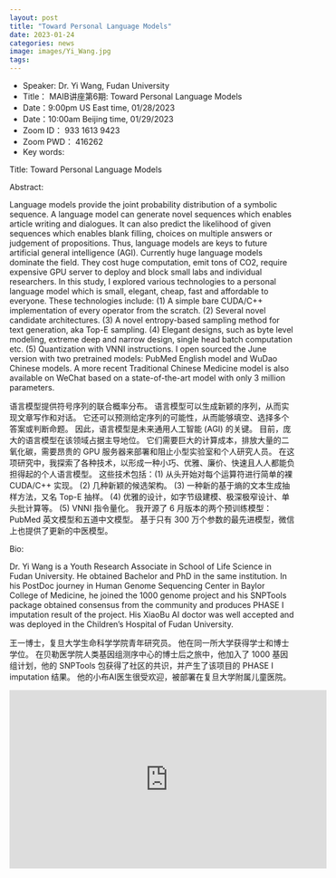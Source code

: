 ```yaml
---
layout: post
title: "Toward Personal Language Models"
date: 2023-01-24
categories: news
image: images/Yi_Wang.jpg
tags: 
---
```

- Speaker: Dr. Yi Wang, Fudan University
- Title： MAIB讲座第6期: Toward Personal Language Models
- Date：9:00pm US East time, 01/28/2023
- Date：10:00am Beijing time, 01/29/2023
- Zoom  ID： 933 1613 9423
- Zoom PWD： 416262
- Key words: 

Title: Toward Personal Language Models

Abstract:

Language models provide the joint probability distribution of a symbolic sequence. A language model can generate novel sequences which enables article writing and dialogues. It can also predict the likelihood of given sequences which enables blank filling, choices on multiple answers or judgement of propositions. Thus, language models are keys to future artificial general intelligence (AGI). Currently huge language models dominate the field. They cost huge computation, emit tons of CO2, require expensive GPU server to deploy and block small labs and individual researchers. In this study, I explored various technologies to a personal language model which is small, elegant, cheap, fast and affordable to everyone. These technologies include: (1) A simple bare CUDA/C++ implementation of every operator from the scratch. (2) Several novel candidate architectures. (3) A novel entropy-based sampling method for text generation, aka Top-E sampling. (4) Elegant designs, such as byte level modeling, extreme deep and narrow design, single head batch computation etc. (5) Quantization with VNNI instructions. I open sourced the June version with two pretrained models: PubMed English model and WuDao Chinese models. A more recent Traditional Chinese Medicine model is also available on WeChat based on a state-of-the-art model with only 3 million parameters.

语言模型提供符号序列的联合概率分布。 语言模型可以生成新颖的序列，从而实现文章写作和对话。 它还可以预测给定序列的可能性，从而能够填空、选择多个答案或判断命题。 因此，语言模型是未来通用人工智能 (AGI) 的关键。 目前，庞大的语言模型在该领域占据主导地位。 它们需要巨大的计算成本，排放大量的二氧化碳，需要昂贵的 GPU 服务器来部署和阻止小型实验室和个人研究人员。 在这项研究中，我探索了各种技术，以形成一种小巧、优雅、廉价、快速且人人都能负担得起的个人语言模型。 这些技术包括：(1) 从头开始对每个运算符进行简单的裸 CUDA/C++ 实现。 (2) 几种新颖的候选架构。 (3) 一种新的基于熵的文本生成抽样方法，又名 Top-E 抽样。 (4) 优雅的设计，如字节级建模、极深极窄设计、单头批计算等。 (5) VNNI 指令量化。 我开源了 6 月版本的两个预训练模型：PubMed 英文模型和五道中文模型。 基于只有 300 万个参数的最先进模型，微信上也提供了更新的中医模型。

Bio:

Dr. Yi Wang is a Youth Research Associate in School of Life Science in Fudan University. He obtained Bachelor and PhD in the same institution. In his PostDoc journey in Human Genome Sequencing Center in Baylor College of Medicine, he joined the 1000 genome project and his SNPTools package obtained consensus from the community and produces PHASE I imputation result of the project. His XiaoBu AI doctor was well accepted and was deployed in the Children’s Hospital of Fudan University. 

王一博士，复旦大学生命科学学院青年研究员。 他在同一所大学获得学士和博士学位。 在贝勒医学院人类基因组测序中心的博士后之旅中，他加入了 1000 基因组计划，他的 SNPTools 包获得了社区的共识，并产生了该项目的 PHASE I imputation 结果。 他的小布AI医生很受欢迎，被部署在复旦大学附属儿童医院。


<p align="center">
<iframe width="560" height="315" src="https://www.youtube.com/embed/ocUonfIUWPw" title="YouTube video player" frameborder="0" allow="accelerometer; autoplay; clipboard-write; encrypted-media; gyroscope; picture-in-picture" allowfullscreen></iframe>
</p>

